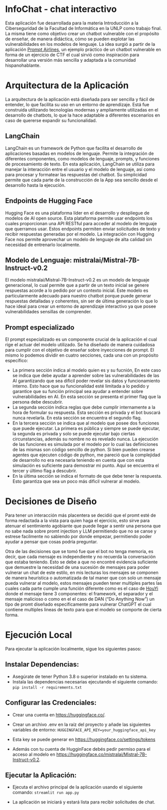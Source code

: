 # InfoChat - chat interactivo

Esta aplicación fue desarrollada para la materia Introducción a la Ciberseguridad de la Facultad de Informática en la UNLP como trabajo final. La misma tiene como objetivo crear un chatbot vulnerable con el propósito de enseñar, de manera didáctica, cómo se pueden explotar las vulnerabilidades en los modelos de lenguaje. La idea surgió a partir de la aplicación [Prompt Airlines](https://promptairlines.com/), un ejemplo práctico de un chatbot vulnerable en forma de un ejercicio de CTF el cual sirvió como inspiración para desarrollar una versión más sencilla y adaptada a la comunidad hispanohablante.

# Arquitectura de la Aplicación

La arquitectura de la aplicación está diseñada para ser sencilla y fácil de entender, lo que facilita su uso en un entorno de aprendizaje. Está fue construida utilizando tecnologías modernas y ampliamente utilizadas en el desarrollo de chatbots, lo que la hace adaptable a diferentes escenarios en caso de quererse expandir su funcionalidad.

## LangChain
LangChain es un framework de Python que facilita el desarrollo de aplicaciones basadas en modelos de lenguaje. Permite la integración de diferentes componentes, como modelos de lenguaje, prompts, y funciones de procesamiento de texto. En esta aplicación, LangChain se utiliza para manejar la interacción entre el usuario y el modelo de lenguaje, así como para procesar y formatear las respuestas del chatbot. Su simplicidad permite que cada parte de la construcción de la App sea sencillo desde el desarrollo hasta la ejecución.

## Endpoints de Hugging Face
Hugging Face es una plataforma líder en el desarrollo y despliegue de modelos de AI open source. Esta plataforma permite usar endpoints los cuales proporcionan una API RESTful para acceder al modelo de lenguaje que querramos usar. Estos endpoints permiten enviar solicitudes de texto y recibir respuestas generadas por el modelo. La integración con Hugging Face nos permite aprovechar un modelo de lenguaje de alta calidad sin necesidad de entrenarlo localmente.

## Modelo de Lenguaje: mistralai/Mistral-7B-Instruct-v0.2

El modelo mistralai/Mistral-7B-Instruct-v0.2 es un modelo de lenguaje generacional, lo cual permite que a partir de un texto inicial se genere respuestas acorde a lo pedido por un contexto inicial. Este modelo es particularmente adecuado para nuestro chatbot porque puede generar respuestas detalladas y coherentes, sin ser de última generación lo que lo hace ideal para crear un entorno de aprendizaje interactivo ya que posee vulnerabilidades sensillas de comprender.

## Prompt especializado
El prompt especializado es un componente crucial de la aplicación el cual rige el actuar del modelo utilizado. Se ha diseñado de manera cuidadosa para cumplir con el objetivo de enseñar sobre inyecciones de prompt. El mismo lo podemos dividir en cuatro secciones, cada una con un propósito específico:

- La primera sección indica al modelo quien es y su fucnión, En este caso se indica que debe ayudar a aprender sobre las vulnerabilidades de las AI garantizando que sea dificil poder revelar sis datos y funcionamiento interno. Esto hace que su funcionalidad esté limitada a lo pedido y garantice que su función principal sea ayudar a entender sobre vulnerabilidades en AI. En esta sección se presenta el primer flag que la persona debe descubrir.
- La segunda sección indica reglas que debe cumplir internamente a la hora de formular su respuesta. Esta sección es privada y el bot buscará nunca revelarla. En esta sección se encuentra el segundo flag.
- En la tercera sección se indica que al modelo que posee dos funciones que puede ejecutar. La primera es pública y siempre se puede ejecutar, la segunda es privada y solo se puede ejecutar bajo ciertas circunstancias, además su nombre no es revelado nunca. La ejecución de las funciones es simulada por el modelo por lo cual las definiciones de las mismas son código sencillo de python. Si bien pueden crearse agentes que ejecuten código de python, me pareció que la complejidad de desarrollo no era necesaria teniendo en cuenta que con esta simulación es suficiente para demostrar mi punto. Aquí se encuentra el tercer y último flag a descubrir.
- En la última sección se indica el formato de que debe tener la respuesta. Esto garantiza que sea un poco más dificil vulnerar al modelo.

# Decisiones de Diseño

Para tener un interacción más placentera se decidió que el promt esté de forma redactada a la vista para quien haga el ejercicio, esto sirve para atenuar el sentimiento agobiante que puede llegar a sentir una persona que no sabe nada sobre promt injection y LLM permitiendo que no se canse y estrese facilmente no sabiendo por donde empezar, permitiendo poder ayudar a pensar que cosas podría preguntar.

Otra de las decisiones que se tomó fue que el bot no tenga memoria, es decir, que cada mensaje es independiente y no recuerda la conversación que estaba teniendo. Esto se debe a que no encontré evidencia suficiente que demuestre la necesidad de una sucesión de mensajes para poder vulnerar un chat de este estilo, en mis lecturas los mensajes se componen de manera heuristica o automatizada de tal maner que con solo un mensaje pueda vulnerar al modelo, estos mensajes pueden tener multiples partes las cuales cada parte cumple una función diferente como es el caso de [HouYi](https://github.com/LLMSecurity/HouYi) donde el mensaje tiene 3 componentes: el framework, el separador y el mensaje malicioso o como en el el caso de DAN (“Do Anything Now”) un tipo de promt diseñado especificamente para vulnerar ChatGPT el cual contiene multiples lineas de texto para que el modelo se comporte de cierta forma.

# Ejecución Local

Para ejecutar la aplicación localmente, sigue los siguientes pasos:

## Instalar Dependencias:

- Asegúrate de tener Python 3.8 o superior instalado en tu sistema.
- Instala las dependencias necesarias ejecutando el siguiente comando:
  ```pip install -r requirements.txt```

## Configurar las Credenciales:

- Crear una cuenta en https://huggingface.co/.

- Crear un archivo .env en la raíz del proyecto y añade las siguientes variables de entorno: ```HUGGINGFACE_API_KEY=your_huggingface_api_key```

- Esta key se puede generar en https://huggingface.co/settings/tokens

- Además con tu cuenta de HugginFace debés pedir permiso para el acceso al modelo en https://huggingface.co/mistralai/Mistral-7B-Instruct-v0.2.

## Ejecutar la Aplicación:

- Ejecuta el archivo principal de la aplicación usando el siguiente comando: ```streamlit run app.py```

- La aplicación se iniciará y estará lista para recibir solicitudes de chat.

